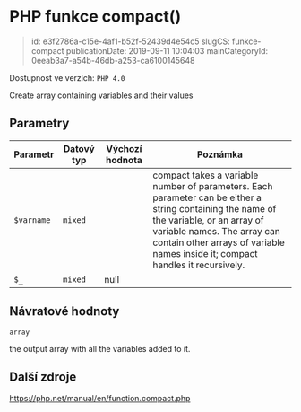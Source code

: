 PHP funkce compact()
================================

> id: e3f2786a-c15e-4af1-b52f-52439d4e54c5
> slugCS: funkce-compact
> publicationDate: 2019-09-11 10:04:03
> mainCategoryId: 0eeab3a7-a54b-46db-a253-ca6100145648

Dostupnost ve verzích: `PHP 4.0`

Create array containing variables and their values


Parametry
--------------

| Parametr | Datový typ | Výchozí hodnota | Poznámka |
|-----|-----|-----|-----|
| `$varname` | `mixed` |  | compact takes a variable number of parameters. Each parameter can be either a string containing the name of the variable, or an array of variable names. The array can contain other arrays of variable names inside it; compact handles it recursively. |
| `$_` | `mixed` | null |  |


Návratové hodnoty
----------------

`array`

the output array with all the variables added to it.

Další zdroje
------------

https://php.net/manual/en/function.compact.php

